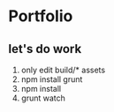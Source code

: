 # Portfolio

## let's do work
1.  only edit build/* assets
2.  npm install grunt
3.  npm install
4.  grunt watch
